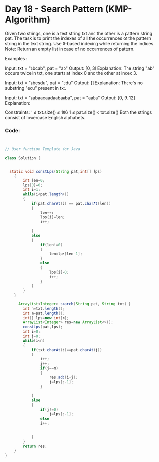 # Day 18 - Search Pattern (KMP-Algorithm)

Given two strings, one is a text string txt and the other is a pattern string pat. The task is to print the indexes of all the occurrences of the pattern string in the text string. Use 0-based indexing while returning the indices. 
Note: Return an empty list in case of no occurrences of pattern.


Examples :

Input: txt = "abcab", pat = "ab"
Output: [0, 3]
Explanation: The string "ab" occurs twice in txt, one starts at index 0 and the other at index 3. 

Input: txt = "abesdu", pat = "edu"
Output: []
Explanation: There's no substring "edu" present in txt.

Input: txt = "aabaacaadaabaaba", pat = "aaba"
Output: [0, 9, 12]
Explanation:



Constraints:
1 ≤ txt.size() ≤ 106
1 ≤ pat.size() < txt.size()
Both the strings consist of lowercase English alphabets.

### Code:
```java


// User function Template for Java

class Solution {


  static void constLps(String pat,int[] lps)
    {
        int len=0;
        lps[0]=0;
        int i=1;
        while(i<pat.length())
        {
            if(pat.charAt(i) == pat.charAt(len))
            {
                len++;
                lps[i]=len;
                i++;
                
            }
            else
            {
                if(len!=0)
                {
                    len=lps[len-1];
                }
                else
                {
                    lps[i]=0;
                    i++;
                }
            }
        }
    }

      ArrayList<Integer> search(String pat, String txt) {
        int n=txt.length();
        int m=pat.length();
        int[] lps=new int[m];
        ArrayList<Integer> res=new ArrayList<>();
        constLps(pat,lps);
        int i=0;
        int j=0;
        while(i<n)
        {
            if(txt.charAt(i)==pat.charAt(j))
            {
                i++;
                j++;
                if(j==m)
                {
                    res.add(i-j);
                    j=lps[j-1];
                }
                
            }
            else
            {
                if(j!=0)
                    j=lps[j-1];
                else
                i++;
                    
                
            }
        }
        return res;
    }
}
```